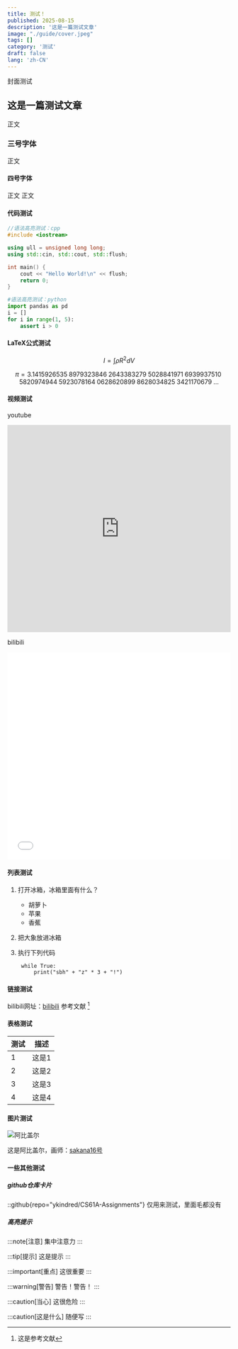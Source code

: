 ```yaml
---
title: 测试！
published: 2025-08-15
description: '这是一篇测试文章'
image: "./guide/cover.jpeg"
tags: []
category: '测试'
draft: false 
lang: 'zh-CN'
---
```



封面测试

## 这是一篇测试文章
正文
### 三号字体
正文
#### 四号字体
正文
正文

#### 代码测试

```cpp
//语法高亮测试：cpp
#include <iostream>

using ull = unsigned long long;
using std::cin, std::cout, std::flush;

int main() {
    cout << "Hello World!\n" << flush;
    return 0;
}
```

```python
#语法高亮测试：python
import pandas as pd
i = []
for i in range(1, 5):
    assert i > 0
```

#### LaTeX公式测试
$$I = \int \rho R^{2} dV$$

$$
\begin{equation*}
\pi
=3.1415926535
 \;8979323846\;2643383279\;5028841971\;6939937510\;5820974944
 \;5923078164\;0628620899\;8628034825\;3421170679\;\ldots
\end{equation*}
$$

#### 视频测试
youtube
<iframe width="100%" height="468" src="https://www.youtube.com/embed/5gIf0_xpFPI?si=N1WTorLKL0uwLsU_" title="YouTube video player" frameborder="0" allow="accelerometer; autoplay; clipboard-write; encrypted-media; gyroscope; picture-in-picture; web-share" allowfullscreen></iframe>

bilibili
<iframe width="100%" height="468" src="//player.bilibili.com/player.html?bvid=BV1p64y1e7F1&p=1" scrolling="no"  frameborder="no" framespacing="0" allowfullscreen="true"> </iframe>

#### 列表测试
1. 打开冰箱，冰箱里面有什么？

    - 胡萝卜
    - 苹果
    - 香蕉

2. 把大象放进冰箱

3. 执行下列代码
   
        while True:
            print("sbh" + "z" * 3 + "!")
        
#### 链接测试
bilibili网址：[bilibili](http://bilibili.com)
参考文献 [^1]
[^1]: 这是参考文献

#### 表格测试
| 测试     | 描述                                                                                                                                                                                                 |
|---------------|-------------------------------------------------------------------------------------------------------------------------------------------------------------------------------------------------------------|
| 1       | 这是1                                                                                                                                                                                      |
| 2   | 这是2                                                                                                                                                                            |
| 3 | 这是3                                                                                                                                                   |
| 4       | 这是4 |

#### 图片测试

![阿比盖尔](../../assets/images/1749834405431.jpeg)

这是阿比盖尔，画师：[sakana16号](https://space.bilibili.com/7922769)

#### 一些其他测试
##### github仓库卡片
::github{repo="ykindred/CS61A-Assignments"}
仅用来测试，里面毛都没有

##### 高亮提示
:::note[注意]
集中注意力
:::

:::tip[提示]
这是提示
:::

:::important[重点]
这很重要
:::

:::warning[警告]
警告！警告！
:::

:::caution[当心]
这很危险
:::

:::caution[这是什么]
随便写
:::